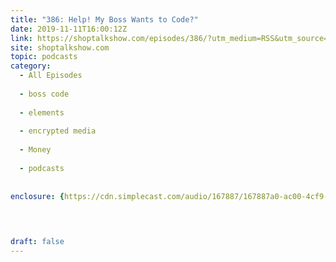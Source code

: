 ```yaml
---
title: "386: Help! My Boss Wants to Code?"
date: 2019-11-11T16:00:12Z
link: https://shoptalkshow.com/episodes/386/?utm_medium=RSS&utm_source=hune
site: shoptalkshow.com
topic: podcasts
category:
  - All Episodes
  
  - boss code
  
  - elements
  
  - encrypted media
  
  - Money
  
  - podcasts
  
  
enclosure: {https://cdn.simplecast.com/audio/167887/167887a0-ac00-4cf9-bc69-b5ca845997db/45552ed1-3ed5-4a15-9e52-ef2ed007ca7c/shoptalkshow-386_tc.mp3 44887882 audio/mpeg} 


 
  
draft: false
---
```

